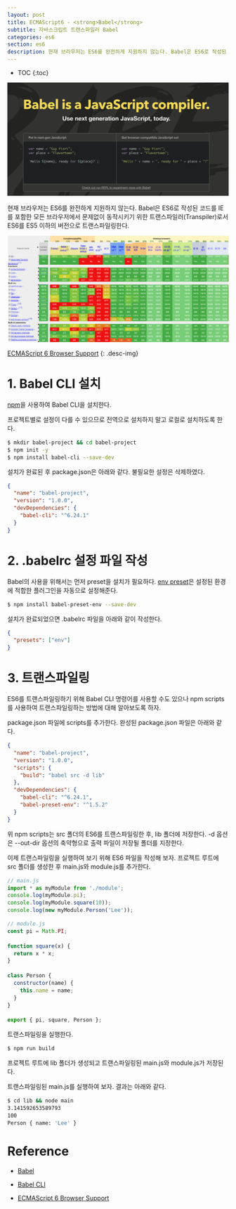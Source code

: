 ```yaml
---
layout: post
title: ECMAScript6 - <strong>Babel</strong>
subtitle: 자바스크립트 트랜스파일러 Babel
categories: es6
section: es6
description: 현재 브라우저는 ES6를 완전하게 지원하지 않는다. Babel은 ES6로 작성된 코드를 IE를 포함한 모든 브라우저에서 문제없이 동작시키기 위한 트랜스파일러(Transpiler)로서 ES6를 ES5 이하의 버전으로 트랜스파일링한다.
---
```


* TOC
{:toc}

![es6 Logo](./img/babel-logo.png)

현재 브라우저는 ES6를 완전하게 지원하지 않는다. Babel은 ES6로 작성된 코드를 IE를 포함한 모든 브라우저에서 문제없이 동작시키기 위한 트랜스파일러(Transpiler)로서 ES6를 ES5 이하의 버전으로 트랜스파일링한다. 

![es6-browser-support](./img/es6-browser-support.png)

[ECMAScript 6 Browser Support](https://kangax.github.io/compat-table/es6/)
{: .desc-img}

# 1. Babel CLI 설치

[npm](./nodejs-basics#2-install)을 사용하여 Babel CLI을 설치한다.

프로젝트별로 설정이 다를 수 있으므로 전역으로 설치하지 말고 로컬로 설치하도록 한다. 

```bash
$ mkdir babel-project && cd babel-project
$ npm init -y
$ npm install babel-cli --save-dev
```

설치가 완료된 후 package.json은 아래와 같다. 불필요한 설정은 삭제하였다.

```json
{
  "name": "babel-project",
  "version": "1.0.0",
  "devDependencies": {
    "babel-cli": "^6.24.1"
  }
}
```

# 2. .babelrc 설정 파일 작성

Babel의 사용을 위해서는 먼저 preset을 설치가 필요하다. [env preset](https://babeljs.io/docs/plugins/preset-env/)은 설정된 환경에 적합한 플러그인을 자동으로 설정해준다.

```bash
$ npm install babel-preset-env --save-dev
```

설치가 완료되었으면 .babelrc 파일을 아래와 같이 작성한다.

```json
{
  "presets": ["env"]
}
```

# 3. 트랜스파일링

ES6를 트랜스파일링하기 위해 Babel CLI 명령어를 사용할 수도 있으나 npm scripts를 사용하여 트랜스파일링하는 방법에 대해 알아보도록 하자.

package.json 파일에 scripts를 추가한다. 완성된 package.json 파일은 아래와 같다.

```json
{
  "name": "babel-project",
  "version": "1.0.0",
  "scripts": {
    "build": "babel src -d lib"
  },
  "devDependencies": {
    "babel-cli": "^6.24.1",
    "babel-preset-env": "^1.5.2"
  }
}
```

위 npm scripts는 src 폴더의 ES6를 트랜스파일링한 후, lib 폴더에 저장한다. -d 옵션은 \-\-out-dir 옵션의 축약형으로 출력 파일이 저장될 폴더를 지정한다.

이제 트랜스파일링을 실행하여 보기 위해 ES6 파일을 작성해 보자. 프로젝트 루트에 src 폴더를 생성한 후 main.js와 module.js를 추가한다.

```javascript
// main.js
import * as myModule from './module';
console.log(myModule.pi);
console.log(myModule.square(10));
console.log(new myModule.Person('Lee'));
```

```javascript
// module.js
const pi = Math.PI;

function square(x) {
  return x * x;
}

class Person {
  constructor(name) {
    this.name = name;
  }
}

export { pi, square, Person };
```

트랜스파일링을 실행한다.

```bash
$ npm run build
```

프로젝트 루트에 lib 폴더가 생성되고 트랜스파일링된 main.js와 module.js가 저장된다. 

트랜스파일링된 main.js를 실행하여 보자. 결과는 아래와 같다.

```bash
$ cd lib && node main
3.141592653589793
100
Person { name: 'Lee' }
```

# Reference

* [Babel](https://babeljs.io/)

* [Babel CLI](https://babeljs.io/docs/usage/cli/)

* [ECMAScript 6 Browser Support](https://kangax.github.io/compat-table/es6/)
